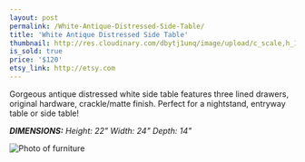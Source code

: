 ```yaml
---
layout: post
permalink: /White-Antique-Distressed-Side-Table/
title: 'White Antique Distressed Side Table'
thumbnail: http://res.cloudinary.com/dbytj1unq/image/upload/c_scale,h_1000,q_80,w_1000/v1429061447/Oakdale-Boutique/Posts/2015-01-01-White-Antique-Distressed-Side-Table/Thumbnail1.jpg
is_sold: true
price: '$120'
etsy_link: http://etsy.com
---
```


Gorgeous antique distressed white side table features three lined drawers, original hardware, crackle/matte finish. Perfect for a nightstand, entryway table or side table! 

_**DIMENSIONS:** Height: 22" Width: 24" Depth: 14"_

![Photo of furniture][image1]

<!-- Images -->
[image1]: http://res.cloudinary.com/dbytj1unq/image/upload/c_limit,q_80,w_2000/v1429061462/Oakdale-Boutique/Posts/2015-01-01-White-Antique-Distressed-Side-Table/IMG_8199.jpg

